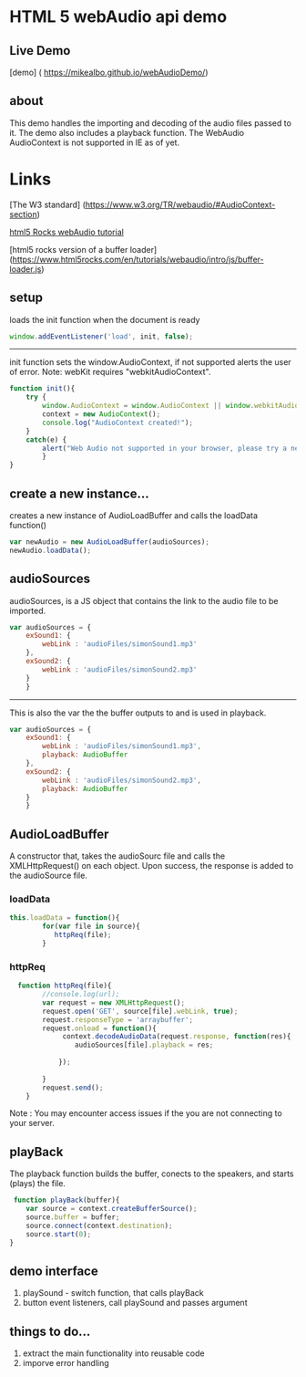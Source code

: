 # HTML 5 webAudio api demo

## Live Demo
[demo] ( https://mikealbo.github.io/webAudioDemo/)

## about
This demo handles the importing and decoding of the audio files passed to it. The demo also includes a playback function. The WebAudio AudioContext is not supported in IE as of yet.

# Links
[The W3 standard] (https://www.w3.org/TR/webaudio/#AudioContext-section)

[html5 Rocks webAudio tutorial](https://www.html5rocks.com/en/tutorials/webaudio/intro/)

[html5 rocks version of a buffer loader] (https://www.html5rocks.com/en/tutorials/webaudio/intro/js/buffer-loader.js)


## setup

loads the init function when the document is ready
``` javascript 
window.addEventListener('load', init, false);
```

---

init function sets the window.AudioContext, if not supported alerts the user of error. Note: webKit requires "webkitAudioContext".

``` javascript
function init(){
    try {
        window.AudioContext = window.AudioContext || window.webkitAudioContext;
        context = new AudioContext();
        console.log("AudioContext created!");
    }
    catch(e) {
        alert("Web Audio not supported in your browser, please try a newer release of Safari, Chrome, or Firefox");
        }
}
```


## create a new instance...

creates a new instance of AudioLoadBuffer and calls the loadData function()

``` javascript
var newAudio = new AudioLoadBuffer(audioSources);
newAudio.loadData();

```


## audioSources

audioSources, is a JS object that contains the link to the audio file to be imported.

``` javascript
var audioSources = {
    exSound1: {
        webLink : 'audioFiles/simonSound1.mp3'
    },
    exSound2: {
        webLink : 'audioFiles/simonSound2.mp3'
    }
    }

```

---

This is also the var the the buffer outputs to and is used in playback.

``` javascript
var audioSources = {
    exSound1: {
        webLink : 'audioFiles/simonSound1.mp3',
        playback: AudioBuffer
    },
    exSound2: {
        webLink : 'audioFiles/simonSound2.mp3',
        playback: AudioBuffer
    }
    }

```


## AudioLoadBuffer
A constructor that, takes the audioSourc file and calls the XMLHttpRequest() on each object. Upon success, the response is added to the audioSource file.

### loadData

``` javascript
this.loadData = function(){
        for(var file in source){
           httpReq(file);
        }
```


### httpReq

``` javascript
  function httpReq(file){
        //console.log(url);
        var request = new XMLHttpRequest();
        request.open('GET', source[file].webLink, true);
        request.responseType = 'arraybuffer'; 
        request.onload = function(){
             context.decodeAudioData(request.response, function(res){
                audioSources[file].playback = res;
                 
            });
            
        }
        request.send();  
    }

```

Note : You may encounter access issues if the you are not connecting to your server. 


## playBack

The playback function builds the buffer, conects to the speakers, and starts (plays) the file.

``` javascript
 function playBack(buffer){
    var source = context.createBufferSource();
    source.buffer = buffer;
    source.connect(context.destination);
    source.start(0);
}


```

## demo interface

1. playSound - switch function, that calls playBack
2. button event listeners, call playSound and passes argument


## things to do...

1. extract the main functionality into reusable code
2. imporve error handling